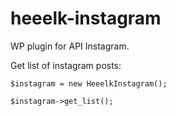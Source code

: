 # heeelk-instagram

WP plugin for API Instagram.

Get list of instagram posts:

`$instagram = new HeeelkInstagram();`

`$instagram->get_list();`
